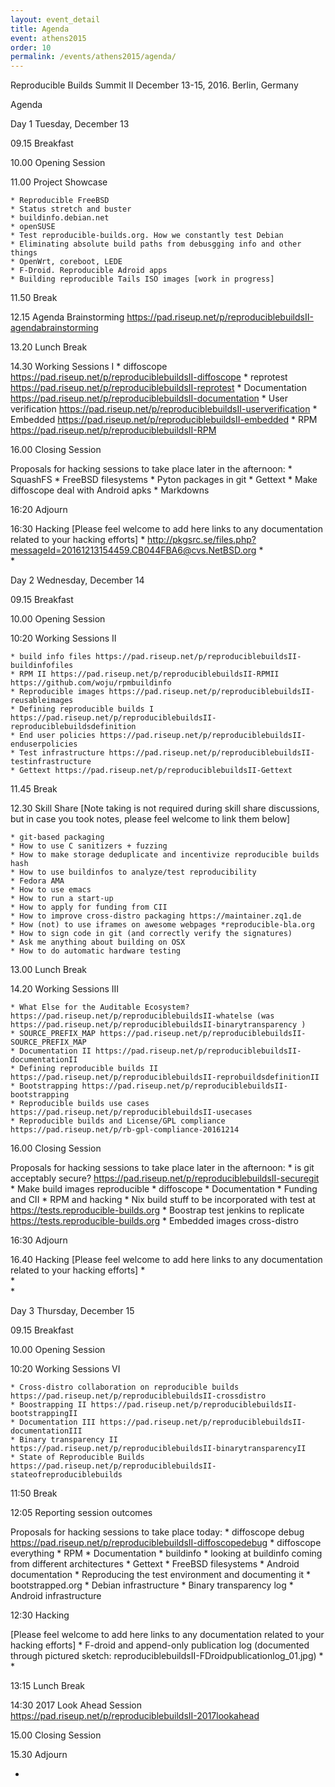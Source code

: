```yaml
---
layout: event_detail
title: Agenda
event: athens2015
order: 10
permalink: /events/athens2015/agenda/
---
```


Reproducible Builds Summit II
December 13-15, 2016. Berlin, Germany

Agenda

Day 1
Tuesday, December 13

09.15 Breakfast

10.00 Opening Session

11.00 Project Showcase

	* Reproducible FreeBSD
	* Status stretch and buster
	* buildinfo.debian.net
	* openSUSE
	* Test reproducible-builds.org. How we constantly test Debian
	* Eliminating absolute build paths from debusgging info and other things
	* OpenWrt, coreboot, LEDE
	* F-Droid. Reproducible Adroid apps
	* Building reproducible Tails ISO images [work in progress]

11.50 Break

12.15 Agenda Brainstorming
https://pad.riseup.net/p/reproduciblebuildsII-agendabrainstorming

13.20 Lunch Break

14.30 Working Sessions I
	* diffoscope https://pad.riseup.net/p/reproduciblebuildsII-diffoscope
	* reprotest https://pad.riseup.net/p/reproduciblebuildsII-reprotest
	* Documentation https://pad.riseup.net/p/reproduciblebuildsII-documentation
	* User verification https://pad.riseup.net/p/reproduciblebuildsII-userverification
	* Embedded https://pad.riseup.net/p/reproduciblebuildsII-embedded
	* RPM https://pad.riseup.net/p/reproduciblebuildsII-RPM

16.00 Closing Session

Proposals for hacking sessions to take place later in the afternoon:
	* SquashFS
	* FreeBSD filesystems
	* Pyton packages in git
	* Gettext
	* Make diffoscope deal with Android apks
	* Markdowns

16:20 Adjourn

16:30 Hacking
[Please feel welcome to add here links to any documentation related to your hacking efforts]
	* http://pkgsrc.se/files.php?messageId=20161213154459.CB044FBA6@cvs.NetBSD.org
	*  
	*  

Day 2
Wednesday, December 14

09.15 Breakfast

10.00 Opening Session

10:20 Working Sessions II

	* build info files https://pad.riseup.net/p/reproduciblebuildsII-buildinfofiles
	* RPM II https://pad.riseup.net/p/reproduciblebuildsII-RPMII https://github.com/woju/rpmbuildinfo
	* Reproducible images https://pad.riseup.net/p/reproduciblebuildsII-reusableimages
	* Defining reproducible builds I https://pad.riseup.net/p/reproduciblebuildsII-reproduciblebuildsdefinition
	* End user policies https://pad.riseup.net/p/reproduciblebuildsII-enduserpolicies
	* Test infrastructure https://pad.riseup.net/p/reproduciblebuildsII-testinfrastructure
	* Gettext https://pad.riseup.net/p/reproduciblebuildsII-Gettext

11.45 Break

12.30 Skill Share
[Note taking is not required during skill share discussions, but in case you took notes, please feel welcome to link them below]

	* git-based packaging
	* How to use C sanitizers + fuzzing
	* How to make storage deduplicate and incentivize reproducible builds hash
	* How to use buildinfos to analyze/test reproducibility
	* Fedora AMA
	* How to use emacs
	* How to run a start-up
	* How to apply for funding from CII
	* How to improve cross-distro packaging https://maintainer.zq1.de
	* How (not) to use iframes on awesome webpages *reproducible-bla.org
	* How to sign code in git (and correctly verify the signatures)
	* Ask me anything about building on OSX
	* How to do automatic hardware testing

13.00 Lunch Break

14.20 Working Sessions III

	* What Else for the Auditable Ecosystem? https://pad.riseup.net/p/reproduciblebuildsII-whatelse (was https://pad.riseup.net/p/reproduciblebuildsII-binarytransparency )
	* SOURCE_PREFIX_MAP https://pad.riseup.net/p/reproduciblebuildsII-SOURCE_PREFIX_MAP
	* Documentation II https://pad.riseup.net/p/reproduciblebuildsII-documentationII
	* Defining reproducible builds II https://pad.riseup.net/p/reproduciblebuildsII-reprobuildsdefinitionII
	* Bootstrapping https://pad.riseup.net/p/reproduciblebuildsII-bootstrapping
	* Reproducible builds use cases https://pad.riseup.net/p/reproduciblebuildsII-usecases
	* Reproducible builds and License/GPL compliance https://pad.riseup.net/p/rb-gpl-compliance-20161214

16.00 Closing Session

Proposals for hacking sessions to take place later in the afternoon:
	* is git acceptably secure? https://pad.riseup.net/p/reproduciblebuildsII-securegit
	* Make build images reproducible
	* diffoscope
	* Documentation
	* Funding and CII
	* RPM and hacking
	* Nix build stuff to be incorporated with test at https://tests.reproducible-builds.org
	* Boostrap test jenkins to replicate https://tests.reproducible-builds.org
	* Embedded images cross-distro

16:30 Adjourn

16.40 Hacking
[Please feel welcome to add here links to any documentation related to your hacking efforts]
	*  
	*  
	*  


Day 3
Thursday, December 15

09.15 Breakfast

10.00 Opening Session

10:20 Working Sessions VI

	* Cross-distro collaboration on reproducible builds https://pad.riseup.net/p/reproduciblebuildsII-crossdistro
	* Boostrapping II https://pad.riseup.net/p/reproduciblebuildsII-bootstrappingII
	* Documentation III https://pad.riseup.net/p/reproduciblebuildsII-documentationIII
	* Binary transparency II https://pad.riseup.net/p/reproduciblebuildsII-binarytransparencyII
	* State of Reproducible Builds https://pad.riseup.net/p/reproduciblebuildsII-stateofreproduciblebuilds

11:50 Break

12:05 Reporting session outcomes

Proposals for hacking sessions to take place today:
	* diffoscope debug https://pad.riseup.net/p/reproduciblebuildsII-diffoscopedebug
	* diffoscope everything
	* RPM
	* Documentation
	* buildinfo
	* looking at buildinfo coming from different architectures
	* Gettext
	* FreeBSD filesystems
	* Android documentation
	* Reproducing the test environment and documenting it
	* bootstrapped.org
	* Debian infrastructure
	* Binary transparency log
	* Android infrastructure

12:30 Hacking

[Please feel welcome to add here links to any documentation related to your hacking efforts]
	*  F-droid and append-only publication log (documented through pictured sketch: reproduciblebuildsII-FDroidpublicationlog_01.jpg)
	*  
	*  

13:15 Lunch Break

14:30 2017 Look Ahead Session 
https://pad.riseup.net/p/reproduciblebuildsII-2017lookahead

15.00 Closing Session

15.30 Adjourn

-
